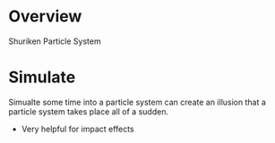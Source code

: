 # Overview

Shuriken Particle System

# Simulate

Simualte some time into a particle system can create an illusion that a particle
system takes place all of a sudden.

- Very helpful for impact effects
